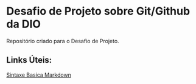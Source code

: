 # Desafio de Projeto sobre Git/Github da DIO 
Repositório criado para o Desafio de Projeto.

## Links Úteis: 
[Sintaxe Basica Markdown](https://www.markdownguide.org/basic-syntax/)
